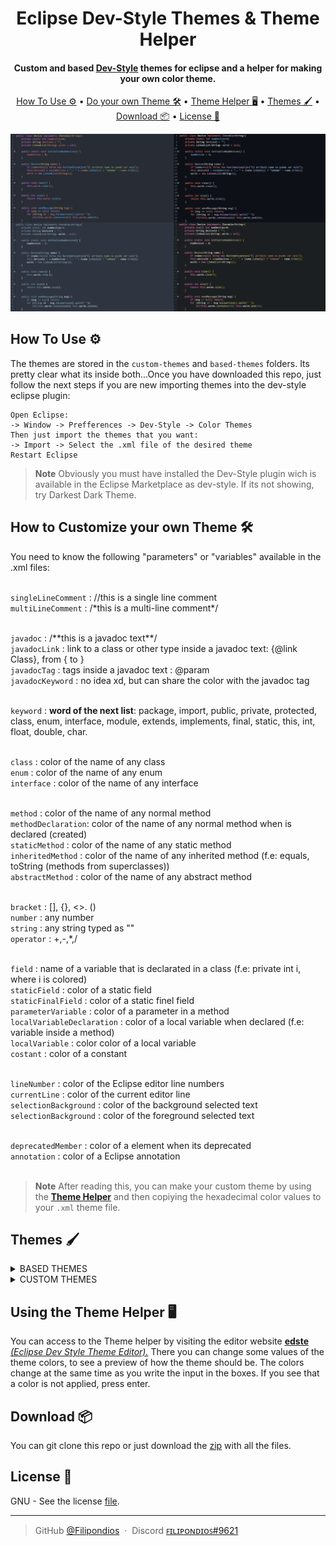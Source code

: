 
<h1 align="center">
  Eclipse Dev-Style Themes & Theme Helper
  <br>
</h1>

<h4 align="center">Custom and based <a href="https://www.genuitec.com/products/devstyle/" alt="Dev-Style">Dev-Style</a> themes for eclipse and a helper for making your own color theme.</h4>

<p align="center">
  <a href="#how-to-use">How To Use ⚙</a> •
  <a href="#own-theming">Do your own Theme 🛠</a> •
  <a href="#helper">Theme Helper 🖥</a> •
  <a href="#themes">Themes 🖌</a> •
  <a href="#download">Download 📦</a> •
  <a href="#license">License 📜</a>
</p>

<img src=".resources/look.png" alt="demo"/>

<a name="how-to-use"></a>

## How To Use ⚙

The themes are stored in the ``custom-themes`` and ``based-themes`` folders. Its pretty clear what its inside both...Once you have downloaded this repo, just follow the next steps if you are new importing themes into the dev-style eclipse plugin:
```
Open Eclipse:
-> Window -> Prefferences -> Dev-Style -> Color Themes
Then just import the themes that you want:
-> Import -> Select the .xml file of the desired theme
Restart Eclipse
```

> **Note**
> Obviously you must have installed the Dev-Style plugin wich is available in the Eclipse Marketplace as dev-style. If its not showing, try Darkest Dark Theme.

<a name="own-theming"></a>

## How to Customize your own Theme 🛠
You need to know the following "parameters" or "variables" available in the .xml files:<br><br>

``singleLineComment`` : //this is a single line comment <br>
``multiLineComment`` : /\*this is a multi-line comment\*/ <br>
<br>

 ``javadoc`` : /\*\*this is a javadoc text\*\*/<br>
 ``javadocLink`` : link to a class or other type inside a javadoc text: {@link Class}, from { to }<br>
 ``javadocTag`` : tags inside a javadoc text : @param<br>
 ``javadocKeyword`` : no idea xd, but can share the color with the javadoc tag<br>
<br>
 
 ``keyword`` : **word of the next list**: package, import, public, private, protected, class, enum, interface, module, extends, implements, final, static, this, int, float, double, char.<br>
 <br>
 
 ``class`` : color of the name of any class<br>
 ``enum`` : color of the name of any enum<br>
 ``interface`` : color of the name of any interface<br>
 <br>

``method`` : color of the name of any normal method<br>
``methodDeclaration``: color of the name of any normal method when is declared (created)<br>
``staticMethod`` : color of the name of any static method<br>
``inheritedMethod`` : color of the name of any inherited method (f.e: equals, toString (methods from superclasses))<br>
``abstractMethod`` : color of the name of any abstract method<br>
<br>

``bracket`` : [], {}, <>. ()<br>
``number`` : any number<br>
``string`` : any string typed as ""<br>
``operator`` : +,-,*,/<br>
<br>

``field`` : name of a variable that is declarated in a class (f.e: private int i, where i is colored)<br>
``staticField`` : color of a static field<br>
``staticFinalField`` : color of a static finel field<br>
``parameterVariable`` : color of a parameter in a method<br>
``localVariableDeclaration`` : color of a local variable when declared (f.e: variable inside a method)<br>
``localVariable`` : color color of a local variable<br>
``costant`` : color of a constant<br>
<br>

``lineNumber`` : color of the Eclipse editor line numbers<br>
``currentLine`` : color of the current editor line<br>
``selectionBackground`` : color of the background selected text<br>
``selectionBackground`` : color of the foreground selected text<br>
<br>

``deprecatedMember`` : color of a element when its deprecated<br>
``annotation`` : color of a Eclipse annotation<br>
<br>

> **Note**
> After reading this, you can make your custom theme by using the <b><a href="https://filipondios.github.io/edste/">Theme Helper</a></b> and then copiying the hexadecimal color values to your ``.xml`` theme file. 

<a name="themes"></a>

## Themes 🖌

<details><summary>BASED THEMES</summary>
<p>

### One Dark
![imagen](https://user-images.githubusercontent.com/91225771/199129663-f1c34680-aa63-40c5-80ba-c3029d8a6dc6.png)

### Nord
![imagen](https://user-images.githubusercontent.com/91225771/199133416-25fea3c3-0845-4eb9-a96e-b11f5680c86a.png)

### Github Dark Theme
![imagen](https://user-images.githubusercontent.com/91225771/199129783-fb262dd5-4ddd-423d-a1e1-0af2afbafdcf.png)

### IntelliJ Darcula Theme
![imagen](https://user-images.githubusercontent.com/91225771/200127220-9cc7c4ac-06dd-4d6a-9e0e-7ab28451dd9e.png)

</p>
</details>

<details><summary>CUSTOM THEMES</summary>
<p>

### Filipondios Dark Theme I
![imagen](https://user-images.githubusercontent.com/91225771/199130396-e50ab730-1090-441a-b0c7-28e80c91acf7.png)

### Filipondios Dark Theme II
![imagen](https://user-images.githubusercontent.com/91225771/199130450-8637fddb-3c00-4468-94ef-f71088e3da99.png)

</p>
</details>

<a name="helper"></a>

## Using the Theme Helper 🖥
You can access to the Theme helper by visiting the editor website <b><a href="https://filipondios.github.io/edste/">edste</a></b>
<ins>*(Eclipse Dev Style Theme Editor).*</ins> There you can change some values of the theme colors, to see a preview of how the theme should be. The colors change at the same time as you write the input in the boxes. If you see that a color is not applied, press enter.

<a name="download"></a>

## Download 📦
You can git clone this repo or just download the <a href="https://codeload.github.com/Filipondios/Eclipse-Dev-Style-Themes/zip/refs/heads/main">zip</a> with all the files.

<a name="license"></a>

## License 📜
GNU - See the license <a href="LICENSE">file</a>.

---

> GitHub [@Filipondios](https://github.com/Filipondios) &nbsp;&middot;&nbsp;
> Discord [ꜰɪʟɪᴘᴏɴᴅɪᴏꜱ#9621](https://discord.com)

